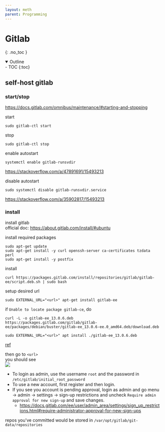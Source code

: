 ```yaml
---
layout: meth
parent: Programming
---
```

# Gitlab
{: .no_toc }

<details open markdown="block">
  <summary>
    Outline
  </summary>
- TOC
{:toc}
</details>

## self-host gitlab
### start/stop
<https://docs.gitlab.com/omnibus/maintenance/#starting-and-stopping>

start
```
sudo gitlab-ctl start
```

stop
```
sudo gitlab-ctl stop
```

enable autostart
```
systemctl enable gitlab-runsvdir
```
<https://stackoverflow.com/a/47891691/15493213>

disable autostart
```
sudo systemctl disable gitlab-runsvdir.service
```
<https://stackoverflow.com/a/35902817/15493213>

### install
install gitlab  
official doc: <https://about.gitlab.com/install/#ubuntu>  

install required packages
```
sudo apt-get update
sudo apt-get install -y curl openssh-server ca-certificates tzdata perl
sudo apt-get install -y postfix
```

install
```
curl https://packages.gitlab.com/install/repositories/gitlab/gitlab-ee/script.deb.sh | sudo bash
```

setup desired url
```
sudo EXTERNAL_URL="<url>" apt-get install gitlab-ee
```

if `Unable to locate package gitlab-ce`, do
```
curl -L -o gitlab-ee_13.0.6.deb https://packages.gitlab.com/gitlab/gitlab-ee/packages/debian/buster/gitlab-ee_13.0.6-ee.0_amd64.deb/download.deb

sudo EXTERNAL_URL="<url>" apt install ./gitlab-ee_13.0.6.deb
```
[ref](https://gitlab.com/gitlab-org/omnibus-gitlab/-/issues/5176#note_352348985)

then go to `<url>`  
you should see  
![](https://i.imgur.com/AHK8MCg.png)

- To login as admin, use the username `root` and the password in `/etc/gitlab/initial_root_password`
- To use a new account, first register and then login.
- If you see you account is pending approval, login as admin and go menu → admin → settings → sign-up restrictions and uncheck `Require admin approval for new sign-up` and save changes.    
	- <https://docs.gitlab.com/ee/user/admin_area/settings/sign_up_restrictions.html#require-administrator-approval-for-new-sign-ups>

repos you've committed would be stored in `/var/opt/gitlab/git-data/repositories`